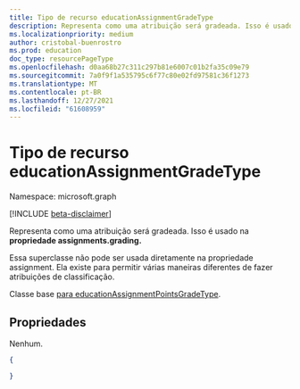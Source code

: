 ```yaml
---
title: Tipo de recurso educationAssignmentGradeType
description: Representa como uma atribuição será gradeada. Isso é usado na **propriedade assignments.grading.**
ms.localizationpriority: medium
author: cristobal-buenrostro
ms.prod: education
doc_type: resourcePageType
ms.openlocfilehash: d0aa68b27c311c297b81e6007c01b2fa35c09e79
ms.sourcegitcommit: 7a0f9f1a535795c6f77c80e02fd97581c36f1273
ms.translationtype: MT
ms.contentlocale: pt-BR
ms.lasthandoff: 12/27/2021
ms.locfileid: "61608959"
---
```

# <a name="educationassignmentgradetype-resource-type"></a>Tipo de recurso educationAssignmentGradeType

Namespace: microsoft.graph

[!INCLUDE [beta-disclaimer](../../includes/beta-disclaimer.md)]

Representa como uma atribuição será gradeada. Isso é usado na **propriedade assignments.grading.**

Essa superclasse não pode ser usada diretamente na propriedade assignment. Ela existe para permitir várias maneiras diferentes de fazer atribuições de classificação.

Classe base [para educationAssignmentPointsGradeType](../resources/educationassignmentpointsgradetype.md).


## <a name="properties"></a>Propriedades

Nenhum.

<!-- {
  "blockType": "resource",
  "optionalProperties": [

  ],
  "@odata.type": "microsoft.graph.educationAssignmentGradeType"
}-->

```json
{

}

```

<!-- uuid: 8fcb5dbc-d5aa-4681-8e31-b001d5168d79
2015-10-25 14:57:30 UTC -->
<!--
{
  "type": "#page.annotation",
  "description": "educationAssignmentGradeType resource",
  "keywords": "",
  "section": "documentation",
  "tocPath": "",
  "suppressions": []
}
-->


